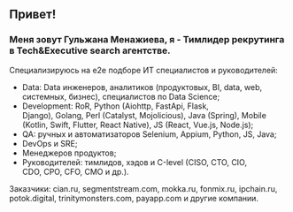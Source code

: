 ## Привет! 
### Меня зовут Гульжана Менажиева, я - Тимлидер рекрутинга в Tech&Executive search агентстве.

Специализируюсь на e2e подборе ИТ специалистов и руководителей:

- Data: Data инженеров, аналитиков (продуктовых, BI, data, web, системных, бизнес), специалистов по Data Science;
- Development: RoR, Python (Aiohttp, FastApi, Flask, Django), Golang, Perl (Catalyst, Mojolicious), Java (Spring), Mobile (Kotlin, Swift, Flutter, React Native), JS (React, Vue.js, Node.js);
- QA: ручных и автоматизаторов Selenium, Appium, Python, JS, Java;
- DevOps и SRE;
- Менеджеров продуктов;
- Руководителей: тимлидов, хэдов и С-level (CISO, CTO, CIO, CDO, СРО, CFO, СМО и др.).

Заказчики: cian.ru, segmentstream.com, mokka.ru, fonmix.ru, ipchain.ru, potok.digital, trinitymonsters.com, payapp.com и другие компании.
